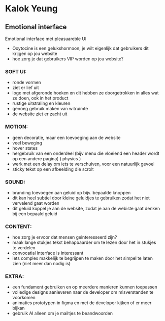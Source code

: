 # Kalok Yeung

## Emotional interface
Emotional interface met pleasuareble UI

- Oxytocine is een gelukshormoon, je wilt eigenlijk dat gebruikers dit krijgen op jou website
- hoe zorg je dat gebruikers VIP worden op jou website?

### SOFT UI:
- ronde vormen
- ziet er lief uit
- logo met afgeronde hoeken en dit hebben ze doorgetrokken in alles wat ze doen, ook in het product
- rustige uitstraling en kleuren
- genoeg gebruik maken van witruimte
- de website ziet er zacht uit

### MOTION:
- geen decoratie, maar een toevoeging aan de website
- veel beweging
- hover states
- hergebruik van een onderdeel (bijv menu die vloeiend een header wordt op een andere pagina) ( physics )
- werk met een delay om iets te verschuiven, voor een natuurlijk gevoel
- sticky tekst op een afbeelding die scrolt

### SOUND:
- branding toevoegen aan geluid op bijv. bepaalde knoppen
- dit kan heel subtiel door kleine geluidjes te gebruiken zodat het niet vervelend gaat worden
- dit geluid koppel je aan de website, zodat je aan de webiste gaat denken bij een bepaald geluid

### CONTENT:
- hoe zorg je ervoor dat mensen geinteresseerd zijn?
- maak lange stukjes tekst behapbaarder om te lezen door het in stukjes te verdelen
- convocatial interface is interessant 
- iets complex makkelijk te begrijpen te maken door het simpel te laten zien (niet meer dan nodig is)

### EXTRA:
- een fundament gebruiken en op meerdere manieren kunnen toepassen 
- volledige designs aanleveren naar de developer om misverstanden te voorkomen
- animaties prototypen in figma en met de developer kijken of er meer bijkan
- gebruik AI alleen om je mailtjes te beandwoorden
